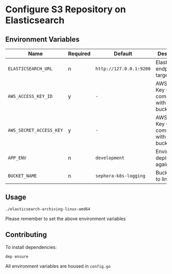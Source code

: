 # Configure S3 Repository on Elasticsearch

## Environment Variables

 Name | Required | Default | Description |
|------|----------|---------|-------------|
| `ELASTICSEARCH_URL` | n | `http://127.0.0.1:9200` | Elasticsearch endpoint to target  |
| `AWS_ACCESS_KEY_ID` | y | `-` | AWS Access Key used to communicate with S3 bucket  |
| `AWS_SECRET_ACCESS_KEY` | y | `-` | AWS Secret Key used to communicate with S3 bucket  |
| `APP_ENV` | n | `development` | Environment deployed against  |
| `BUCKET_NAME` | n | `sephora-k8s-logging` | Bucket Name to link to  |

## Usage

```
./elasticsearch-archiving-linux-amd64
```

Please remember to set the above environment variables

## Contributing

To install dependencies:

```
dep ensure
```

All environment variables are housed in `config.go`
